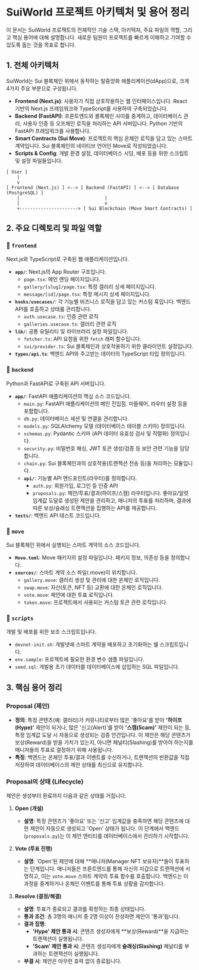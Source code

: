 # SuiWorld 프로젝트 아키텍처 및 용어 정리

이 문서는 SuiWorld 프로젝트의 전체적인 기술 스택, 아키텍처, 주요 파일의 역할, 그리고 핵심 용어에 대해 설명합니다. 새로운 팀원이 프로젝트를 빠르게 이해하고 기여할 수 있도록 돕는 것을 목표로 합니다.

## 1. 전체 아키텍처

SuiWorld는 Sui 블록체인 위에서 동작하는 탈중앙화 애플리케이션(dApp)으로, 크게 4가지 주요 부분으로 구성됩니다.

- **Frontend (Next.js)**: 사용자가 직접 상호작용하는 웹 인터페이스입니다. React 기반의 Next.js 프레임워크와 TypeScript를 사용하여 구축되었습니다.
- **Backend (FastAPI)**: 프론트엔드와 블록체인 사이를 중계하고, 데이터베이스 관리, 사용자 인증 등 오프체인 로직을 처리하는 API 서버입니다. Python 기반의 FastAPI 프레임워크를 사용합니다.
- **Smart Contracts (Sui Move)**: 프로젝트의 핵심 온체인 로직을 담고 있는 스마트 계약입니다. Sui 블록체인의 네이티브 언어인 Move로 작성되었습니다.
- **Scripts & Config**: 개발 환경 설정, 데이터베이스 시딩, 배포 등을 위한 스크립트 및 설정 파일들입니다.

```
[ User ]
    |
    v
[ Frontend (Next.js) ] <--> [ Backend (FastAPI) ] <--> [ Database (PostgreSQL) ]
    |                                |
    |                                v
    +----------------------> [ Sui Blockchain (Move Smart Contracts) ]
```

## 2. 주요 디렉토리 및 파일 역할

### 📂 `frontend`
Next.js와 TypeScript로 구축된 웹 애플리케이션입니다.

- **`app/`**: Next.js의 App Router 구조입니다.
  - `page.tsx`: 메인 랜딩 페이지입니다.
  - `gallery/[slug]/page.tsx`: 특정 갤러리 상세 페이지입니다.
  - `message/[id]/page.tsx`: 특정 메시지 상세 페이지입니다.
- **`hooks/usecases/`**: 각 기능별 비즈니스 로직을 담고 있는 커스텀 훅입니다. 백엔드 API를 호출하고 상태를 관리합니다.
  - `auth.usecase.ts`: 인증 관련 로직
  - `galleries.usecase.ts`: 갤러리 관련 로직
- **`lib/`**: 공통 유틸리티 및 라이브러리 설정 파일입니다.
  - `fetcher.ts`: API 요청을 위한 `fetch` 래퍼 함수입니다.
  - `sui/provider.ts`: Sui 블록체인과 상호작용하기 위한 클라이언트 설정입니다.
- **`types/api.ts`**: 백엔드 API와 주고받는 데이터의 TypeScript 타입 정의입니다.

### 📂 `backend`
Python과 FastAPI로 구축된 API 서버입니다.

- **`app/`**: FastAPI 애플리케이션의 핵심 소스 코드입니다.
  - `main.py`: FastAPI 애플리케이션의 메인 진입점. 미들웨어, 라우터 설정 등을 포함합니다.
  - `db.py`: 데이터베이스 세션 및 연결을 관리합니다.
  - `models.py`: SQLAlchemy 모델 (데이터베이스 테이블 스키마) 정의입니다.
  - `schemas.py`: Pydantic 스키마 (API 데이터 유효성 검사 및 직렬화) 정의입니다.
  - `security.py`: 비밀번호 해싱, JWT 토큰 생성/검증 등 보안 관련 기능을 담당합니다.
  - `chain.py`: Sui 블록체인과의 상호작용(트랜잭션 전송 등)을 처리하는 모듈입니다.
  - **`api/`**: 기능별 API 엔드포인트(라우터)를 정의합니다.
    - `auth.py`: 회원가입, 로그인 등 인증 API
    - `proposals.py`: 제안/투표/결과(하이프/스캠) 라우터입니다. 좋아요/알럿 임계값 도달로 생성된 제안을 관리하고, 매니저의 투표를 처리하며, 결과에 따른 보상/슬래싱 트랜잭션을 집행하는 API를 제공합니다.
- **`tests/`**: 백엔드 API 테스트 코드입니다.

### 📂 `move`
Sui 블록체인 위에서 실행되는 스마트 계약의 소스 코드입니다.

- **`Move.toml`**: Move 패키지의 설정 파일입니다. 패키지 정보, 의존성 등을 정의합니다.
- **`sources/`**: 스마트 계약 소스 파일(.move)이 위치합니다.
  - `gallery.move`: 갤러리 생성 및 관리에 대한 온체인 로직입니다.
  - `swap.move`: 자산(토큰, NFT 등) 교환에 대한 온체인 로직입니다.
  - `vote.move`: 제안에 대한 투표 로직입니다.
  - `token.move`: 프로젝트에서 사용되는 커스텀 토큰 관련 로직입니다.

### 📂 `scripts`
개발 및 배포를 위한 보조 스크립트입니다.

- `devnet-init.sh`: 개발넷에 스마트 계약을 배포하고 초기화하는 쉘 스크립트입니다.
- `env.sample`: 프로젝트에 필요한 환경 변수 샘플 파일입니다.
- `seed.sql`: 개발용 초기 데이터를 데이터베이스에 삽입하는 SQL 파일입니다.

## 3. 핵심 용어 정리

### Proposal (제안)
- **정의**: 특정 콘텐츠(예: 갤러리)가 커뮤니티로부터 많은 '좋아요'를 받아 **'하이프(Hype)'** 제안이 되거나, 많은 '신고(Alert)'를 받아 **'스캠(Scam)'** 제안이 되는 등, 특정 임계값 도달 시 자동으로 생성되는 검증 안건입니다. 이 제안은 해당 콘텐츠가 보상(Reward)을 받을 가치가 있는지, 아니면 페널티(Slashing)를 받아야 하는지를 매니저들의 투표로 결정하기 위해 사용됩니다.
- **특징**: 백엔드는 온체인 투표/결과 이벤트를 수신하거나, 트랜잭션의 반환값을 직접 저장하여 데이터베이스의 제안 상태를 최신으로 유지합니다.

### Proposal의 상태 (Lifecycle)
제안은 생성부터 완료까지 다음과 같은 상태를 거칩니다.

1.  **Open (개설)**
    - **설명**: 특정 콘텐츠가 '좋아요' 또는 '신고' 임계값을 충족하면 해당 콘텐츠에 대한 제안이 자동으로 생성되고 'Open' 상태가 됩니다. 이 단계에서 백엔드(`proposals.py`)는 이 제안 엔티티를 데이터베이스에서 관리하기 시작합니다.

2.  **Vote (투표 진행)**
    - **설명**: 'Open'된 제안에 대해 **매니저(Manager NFT 보유자)**들이 투표하는 단계입니다. 매니저들은 프론트엔드를 통해 자신의 지갑으로 트랜잭션에 서명하고, 이는 `vote.move` 스마트 계약의 투표 함수를 호출합니다. 백엔드는 이 과정을 중계하거나 온체인 이벤트를 통해 투표 상황을 감지합니다.

3.  **Resolve (결정/해결)**
    - **설명**: 투표가 종료되고 결과를 확정하는 최종 상태입니다.
    - **통과 조건**: 총 3명의 매니저 중 2명 이상이 찬성하면 제안이 '통과'됩니다.
    - **결과 집행**:
        - **'Hype' 제안 통과 시**: 콘텐츠 생성자에게 **보상(Reward)**을 지급하는 트랜잭션이 실행됩니다.
        - **'Scam' 제안 통과 시**: 콘텐츠 생성자에게 **슬래싱(Slashing)** 페널티를 부과하는 트랜잭션이 실행됩니다.
    - **부결 시**: 제안은 아무런 효력 없이 종료됩니다.